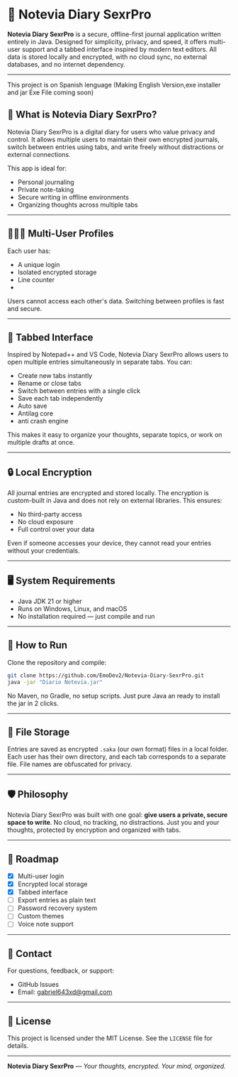 # 📓 Notevia Diary SexrPro

**Notevia Diary SexrPro** is a secure, offline-first journal application written entirely in Java. Designed for simplicity, privacy, and speed, it offers multi-user support and a tabbed interface inspired by modern text editors. All data is stored locally and encrypted, with no cloud sync, no external databases, and no internet dependency.

---
This project is on Spanish lenguage (Making English Version,exe installer and jar Exe File coming soon)
## 🔐 What is Notevia Diary SexrPro?

Notevia Diary SexrPro is a digital diary for users who value privacy and control. It allows multiple users to maintain their own encrypted journals, switch between entries using tabs, and write freely without distractions or external connections.

This app is ideal for:

- Personal journaling  
- Private note-taking  
- Secure writing in offline environments  
- Organizing thoughts across multiple tabs

---

## 🧑‍🤝‍🧑 Multi-User Profiles

Each user has:

- A unique login  
- Isolated encrypted storage  
- Line counter
- 

Users cannot access each other's data. Switching between profiles is fast and secure.

---

## 📑 Tabbed Interface

Inspired by Notepad++ and VS Code, Notevia Diary SexrPro allows users to open multiple entries simultaneously in separate tabs. You can:

- Create new tabs instantly  
- Rename or close tabs  
- Switch between entries with a single click  
- Save each tab independently
- Auto save
- Antilag core
- anti crash engine

This makes it easy to organize your thoughts, separate topics, or work on multiple drafts at once.

---

## 🔒 Local Encryption

All journal entries are encrypted and stored locally. The encryption is custom-built in Java and does not rely on external libraries. This ensures:

- No third-party access  
- No cloud exposure  
- Full control over your data

Even if someone accesses your device, they cannot read your entries without your credentials.

---

## 🖥️ System Requirements

- Java JDK 21 or higher  
- Runs on Windows, Linux, and macOS  
- No installation required — just compile and run

---

## 🚀 How to Run

Clone the repository and compile:

```bash
git clone https://github.com/EmoDev2/Notevia-Diary-SexrPro.git
java -jar "Diario Notevia.jar"
```

No Maven, no Gradle, no setup scripts. Just pure Java an ready to install the jar in 2 clicks.

---

## 📁 File Storage

Entries are saved as encrypted `.saka` (our own format) files in a local folder. Each user has their own directory, and each tab corresponds to a separate file. File names are obfuscated for privacy.

---

## 🛡️ Philosophy

Notevia Diary SexrPro was built with one goal: **give users a private, secure space to write**. No cloud, no tracking, no distractions. Just you and your thoughts, protected by encryption and organized with tabs.

---

## 📢 Roadmap

- [x] Multi-user login  
- [x] Encrypted local storage  
- [x] Tabbed interface  
- [ ] Export entries as plain text  
- [ ] Password recovery system  
- [ ] Custom themes  
- [ ] Voice note support

---

## 💬 Contact

For questions, feedback, or support:

- GitHub Issues  
- Email: gabriel643xd@gmail.com

---

## 📜 License

This project is licensed under the MIT License. See the `LICENSE` file for details.

---

**Notevia Diary SexrPro** — *Your thoughts, encrypted. Your mind, organized.*
